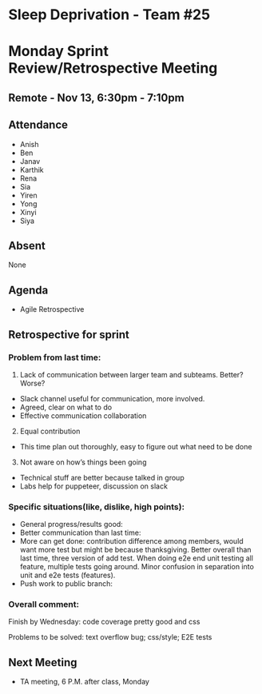 # ****Sleep Deprivation - Team #25****

# Monday Sprint Review/Retrospective Meeting

## Remote ****- Nov 13, 6:30pm - 7:10pm****

## Attendance

- Anish
- Ben
- Janav
- Karthik
- Rena
- Sia
- Yiren
- Yong
- Xinyi
- Siya

## Absent
None

## Agenda
- Agile Retrospective

## Retrospective for sprint

### Problem from last time:
1. Lack of communication between larger team and subteams. Better? Worse?
- Slack channel useful for communication, more involved.
- Agreed, clear on what to do
- Effective communication collaboration

2. Equal contribution
- This time plan out thoroughly, easy to figure out what need to be done

3. Not aware on how’s things been going
- Technical stuff are better because talked in group
- Labs help for puppeteer, discussion on slack

### Specific situations(like, dislike, high points): 
- General progress/results good: 
- Better communication than last time:
- More can get done: contribution difference among members, would want more test but might be because thanksgiving. Better overall than last time, three version of add test. When doing e2e end unit testing all feature, multiple tests going around. Minor confusion in separation into unit and e2e tests (features).
- Push work to public branch:


### Overall comment:
Finish by Wednesday: code coverage pretty good and css

Problems to be solved: text overflow bug; css/style; E2E tests


## Next Meeting

- TA meeting, 6 P.M. after class, Monday